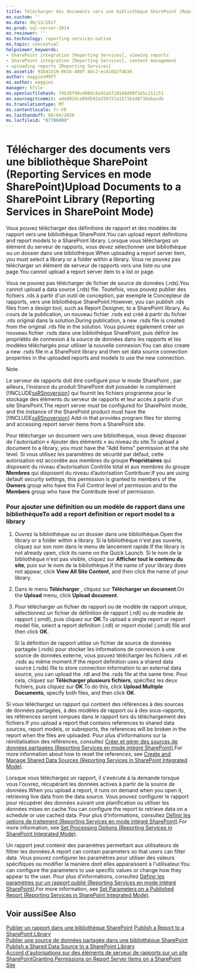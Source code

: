 ```yaml
---
title: Télécharger des documents vers une bibliothèque SharePoint (Reporting Services en mode SharePoint) | Microsoft Docs
ms.custom: ''
ms.date: 06/13/2017
ms.prod: sql-server-2014
ms.reviewer: ''
ms.technology: reporting-services-native
ms.topic: conceptual
helpviewer_keywords:
- SharePoint integration [Reporting Services], viewing reports
- SharePoint integration [Reporting Services], content management
- uploading reports [Reporting Services]
ms.assetid: 93bd1b19-061b-409f-8dc2-ec416b2f4b39
author: maggiesMSFT
ms.author: maggies
manager: kfile
ms.openlocfilehash: 74b39f90cd90dc8a92a5f10168d98f165c211c51
ms.sourcegitcommit: ad4d92dce894592a259721a1571b1d8736abacdb
ms.translationtype: MT
ms.contentlocale: fr-FR
ms.lasthandoff: 08/04/2020
ms.locfileid: "87706099"
---
```

# <a name="upload-documents-to-a-sharepoint-library-reporting-services-in-sharepoint-mode"></a><span data-ttu-id="562ba-102">Télécharger des documents vers une bibliothèque SharePoint (Reporting Services en mode SharePoint)</span><span class="sxs-lookup"><span data-stu-id="562ba-102">Upload Documents to a SharePoint Library (Reporting Services in SharePoint Mode)</span></span>
  <span data-ttu-id="562ba-103">Vous pouvez télécharger des définitions de rapport et des modèles de rapport vers une bibliothèque SharePoint.</span><span class="sxs-lookup"><span data-stu-id="562ba-103">You can upload report definitions and report models to a SharePoint library.</span></span> <span data-ttu-id="562ba-104">Lorsque vous téléchargez un élément du serveur de rapports, vous devez sélectionner une bibliothèque ou un dossier dans une bibliothèque.</span><span class="sxs-lookup"><span data-stu-id="562ba-104">When uploading a report server item, you must select a library or a folder within a library.</span></span> <span data-ttu-id="562ba-105">Vous ne pouvez pas télécharger un élément de serveur de rapports vers une liste ou une page.</span><span class="sxs-lookup"><span data-stu-id="562ba-105">You cannot upload a report server item to a list or page.</span></span>  
  
 <span data-ttu-id="562ba-106">Vous ne pouvez pas télécharger de fichier de source de données (.rds).</span><span class="sxs-lookup"><span data-stu-id="562ba-106">You cannot upload a data source (.rds) file.</span></span> <span data-ttu-id="562ba-107">Toutefois, vous pouvez publier des fichiers .rds à partir d'un outil de conception, par exemple le Concepteur de rapports, vers une bibliothèque SharePoint.</span><span class="sxs-lookup"><span data-stu-id="562ba-107">However, you can publish .rds files from a design tool, such as Report Designer, to a SharePoint library.</span></span> <span data-ttu-id="562ba-108">Au cours de la publication, un nouveau fichier .rsds est créé à partir du fichier .rds original dans la solution.</span><span class="sxs-lookup"><span data-stu-id="562ba-108">During publication, a new .rsds file is created from the original .rds file in the solution.</span></span> <span data-ttu-id="562ba-109">Vous pouvez également créer un nouveau fichier .rsds dans une bibliothèque SharePoint, puis définir les propriétés de connexion à la source de données dans les rapports et les modèles téléchargés pour utiliser la nouvelle connexion.</span><span class="sxs-lookup"><span data-stu-id="562ba-109">You can also create a new .rsds file in a SharePoint library and then set data source connection properties in the uploaded reports and models to use the new connection.</span></span>  
  
> [!NOTE]  
>  <span data-ttu-id="562ba-110">Le serveur de rapports doit être configuré pour le mode SharePoint ; par ailleurs, l'instance du produit SharePoint doit posséder le complément [!INCLUDE[ssRSnoversion](../includes/ssrsnoversion-md.md)] qui fournit les fichiers programme pour le stockage des éléments du serveur de rapports et leur accès à partir d'un site SharePoint.</span><span class="sxs-lookup"><span data-stu-id="562ba-110">The report server must be configured for SharePoint mode, and the instance of the SharePoint product must have the [!INCLUDE[ssRSnoversion](../includes/ssrsnoversion-md.md)] Add-in that provides program files for storing and accessing report server items from a SharePoint site.</span></span>  
  
 <span data-ttu-id="562ba-111">Pour télécharger un document vers une bibliothèque, vous devez disposer de l'autorisation « Ajouter des éléments » au niveau du site.</span><span class="sxs-lookup"><span data-stu-id="562ba-111">To upload a document to a library, you must have the "Add Items" permission at the site level.</span></span> <span data-ttu-id="562ba-112">Si vous utilisez les paramètres de sécurité par défaut, cette autorisation est accordée aux membres du groupe **Propriétaires** qui disposent du niveau d’autorisation Contrôle total et aux membres du groupe **Membres** qui disposent du niveau d’autorisation Contribuer.</span><span class="sxs-lookup"><span data-stu-id="562ba-112">If you are using default security settings, this permission is granted to members of the **Owners** group who have the Full Control level of permission and to the **Members** group who have the Contribute level of permission.</span></span>  
  
### <a name="to-add-a-report-definition-or-report-model-to-a-library"></a><span data-ttu-id="562ba-113">Pour ajouter une définition ou un modèle de rapport dans une bibliothèque</span><span class="sxs-lookup"><span data-stu-id="562ba-113">To add a report definition or report model to a library</span></span>  
  
1.  <span data-ttu-id="562ba-114">Ouvrez la bibliothèque ou un dossier dans une bibliothèque.</span><span class="sxs-lookup"><span data-stu-id="562ba-114">Open the library or a folder within a library.</span></span> <span data-ttu-id="562ba-115">Si la bibliothèque n'est pas ouverte, cliquez sur son nom dans le menu de lancement rapide.</span><span class="sxs-lookup"><span data-stu-id="562ba-115">If the library is not already open, click its name on the Quick Launch.</span></span> <span data-ttu-id="562ba-116">Si le nom de la bibliothèque n'est pas visible, cliquez sur **Afficher tout le contenu du site**, puis sur le nom de la bibliothèque.</span><span class="sxs-lookup"><span data-stu-id="562ba-116">If the name of your library does not appear, click **View All Site Content**, and then click the name of your library.</span></span>  
  
2.  <span data-ttu-id="562ba-117">Dans le menu **Télécharger** , cliquez sur **Télécharger un document**.</span><span class="sxs-lookup"><span data-stu-id="562ba-117">On the **Upload** menu, click **Upload document**.</span></span>  
  
3.  <span data-ttu-id="562ba-118">Pour télécharger un fichier de rapport ou de modèle de rapport unique, sélectionnez un fichier de définition de rapport (.rdl) ou de modèle de rapport (.smdl), puis cliquez sur **OK**.</span><span class="sxs-lookup"><span data-stu-id="562ba-118">To upload a single report or report model file, select a report definition (.rdl) or report model (.smdl) file and then click **OK**.</span></span>  
  
     <span data-ttu-id="562ba-119">Si la définition de rapport utilise un fichier de source de données partagée (.rsds) pour stocker les informations de connexion à une source de données externe, vous pouvez télécharger les fichiers .rdl et .rsds au même moment.</span><span class="sxs-lookup"><span data-stu-id="562ba-119">If the report definition uses a shared data source (.rsds) file to store connection information to an external data source, you can upload the .rdl and the .rsds file at the same time.</span></span> <span data-ttu-id="562ba-120">Pour cela, cliquez sur **Télécharger plusieurs fichiers**, spécifiez les deux fichiers, puis cliquez sur **OK**.</span><span class="sxs-lookup"><span data-stu-id="562ba-120">To do this, click **Upload Multiple Documents**, specify both files, and then click **OK**.</span></span>  
  
 <span data-ttu-id="562ba-121">Si vous téléchargez un rapport qui contient des références à des sources de données partagées, à des modèles de rapport ou à des sous-rapports, les références seront rompues dans le rapport lors du téléchargement des fichiers.</span><span class="sxs-lookup"><span data-stu-id="562ba-121">If you upload a report that contains references to shared data sources, report models, or subreports, the references will be broken in the report when the files are uploaded.</span></span> <span data-ttu-id="562ba-122">Pour plus d’informations sur la réinitialisation des références, consultez [Créer et gérer des sources de données partagées &#40;Reporting Services en mode intégré SharePoint&#41;](../../2014/reporting-services/create-manage-shared-data-sources-reporting-services-sharepoint-integrated-mode.md).</span><span class="sxs-lookup"><span data-stu-id="562ba-122">For more information about how to reset the references, see [Create and Manage Shared Data Sources &#40;Reporting Services in SharePoint Integrated Mode&#41;](../../2014/reporting-services/create-manage-shared-data-sources-reporting-services-sharepoint-integrated-mode.md).</span></span>  
  
 <span data-ttu-id="562ba-123">Lorsque vous téléchargez un rapport, il s'exécute à la demande lorsque vous l'ouvrez, récupérant les données actives à partir de la source de données.</span><span class="sxs-lookup"><span data-stu-id="562ba-123">When you upload a report, it runs on demand when you open it, retrieving live data from the data source.</span></span> <span data-ttu-id="562ba-124">Vous pouvez configurer le rapport pour récupérer des données suivant une planification ou utiliser les données mises en cache.</span><span class="sxs-lookup"><span data-stu-id="562ba-124">You can configure the report to retrieve data on a schedule or use cached data.</span></span> <span data-ttu-id="562ba-125">Pour plus d’informations, consultez [Définir les options de traitement &#40;Reporting Services en mode intégré SharePoint&#41;](../../2014/reporting-services/set-processing-options-reporting-services-in-sharepoint-integrated-mode.md).</span><span class="sxs-lookup"><span data-stu-id="562ba-125">For more information, see [Set Processing Options &#40;Reporting Services in SharePoint Integrated Mode&#41;](../../2014/reporting-services/set-processing-options-reporting-services-in-sharepoint-integrated-mode.md).</span></span>  
  
 <span data-ttu-id="562ba-126">Un rapport peut contenir des paramètres permettant aux utilisateurs de filtrer les données.</span><span class="sxs-lookup"><span data-stu-id="562ba-126">A report can contain parameters so that users can filter data.</span></span> <span data-ttu-id="562ba-127">Vous pouvez configurer les paramètres pour utiliser des valeurs spécifiques ou modifier la manière dont elles apparaissent à l'utilisateur.</span><span class="sxs-lookup"><span data-stu-id="562ba-127">You can configure the parameters to use specific values or change how they appear to the user.</span></span> <span data-ttu-id="562ba-128">Pour plus d’informations, consultez [Définir les paramètres sur un rapport publié &#40;Reporting Services en mode intégré SharePoint&#41;](report-design/set-parameters-on-a-published-report-sharepoint-integrated-mode.md).</span><span class="sxs-lookup"><span data-stu-id="562ba-128">For more information, see [Set Parameters on a Published Report &#40;Reporting Services in SharePoint Integrated Mode&#41;](report-design/set-parameters-on-a-published-report-sharepoint-integrated-mode.md).</span></span>  
  
## <a name="see-also"></a><span data-ttu-id="562ba-129">Voir aussi</span><span class="sxs-lookup"><span data-stu-id="562ba-129">See Also</span></span>  
 <span data-ttu-id="562ba-130">[Publier un rapport dans une bibliothèque SharePoint](reports/publish-a-report-to-a-sharepoint-library.md) </span><span class="sxs-lookup"><span data-stu-id="562ba-130">[Publish a Report to a SharePoint Library](reports/publish-a-report-to-a-sharepoint-library.md) </span></span>  
 <span data-ttu-id="562ba-131">[Publier une source de données partagée dans une bibliothèque SharePoint](reports/publish-a-shared-data-source-to-a-sharepoint-library.md) </span><span class="sxs-lookup"><span data-stu-id="562ba-131">[Publish a Shared Data Source to a SharePoint Library](reports/publish-a-shared-data-source-to-a-sharepoint-library.md) </span></span>  
 [<span data-ttu-id="562ba-132">Accord d'autorisations sur des éléments de serveur de rapports sur un site SharePoint</span><span class="sxs-lookup"><span data-stu-id="562ba-132">Granting Permissions on Report Server Items on a SharePoint Site</span></span>](security/granting-permissions-on-report-server-items-on-a-sharepoint-site.md)  
  
  
